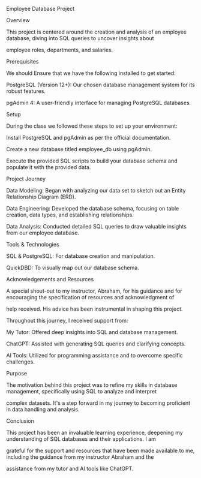 Employee Database Project

Overview

This project is centered around the creation and analysis of an employee database, diving into SQL queries to uncover insights about 

employee roles, departments, and salaries.

Prerequisites

We should Ensure that we  have the following installed to get started:

PostgreSQL (Version 12+): Our chosen database management system for its robust features.

pgAdmin 4: A user-friendly interface for managing PostgreSQL databases.

Setup

During the class we followed these steps to set up your environment:

Install PostgreSQL and pgAdmin as per the official documentation.

Create a new database titled employee_db using pgAdmin.

Execute the provided SQL scripts to build your database schema and populate it with the provided data.

Project Journey

Data Modeling: Began with analyzing our data set to sketch out an Entity Relationship Diagram (ERD).

Data Engineering: Developed the database schema, focusing on table creation, data types, and establishing relationships.

Data Analysis: Conducted detailed SQL queries to draw valuable insights from our employee database.

Tools & Technologies

SQL & PostgreSQL: For database creation and manipulation.

QuickDBD: To visually map out our database schema.

Acknowledgements and Resources

A special shout-out to my instructor, Abraham, for his guidance and for encouraging the specification of resources and acknowledgment of

help received. His advice has been instrumental in shaping this project.

Throughout this journey, I received support from:

My Tutor: Offered deep insights into SQL and database management.

ChatGPT: Assisted with generating SQL queries and clarifying concepts.

AI Tools: Utilized for programming assistance and to overcome specific challenges.

Purpose

The motivation behind this project was to refine my skills in database management, specifically using SQL to analyze and interpret 

complex datasets. It's a step forward in my journey to becoming proficient in data handling and analysis.

Conclusion

This project has been an invaluable learning experience, deepening my understanding of SQL databases and their applications. I am 

grateful for the support and resources that have been made available to me, including the guidance from my instructor Abraham and the 

assistance from my tutor and AI tools like ChatGPT.
